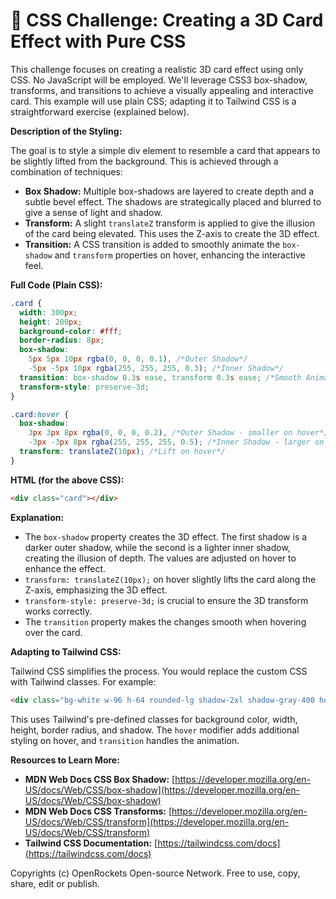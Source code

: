 # 🐞 CSS Challenge:  Creating a 3D Card Effect with Pure CSS


This challenge focuses on creating a realistic 3D card effect using only CSS.  No JavaScript will be employed. We'll leverage CSS3 box-shadow, transforms, and transitions to achieve a visually appealing and interactive card.  This example will use plain CSS;  adapting it to Tailwind CSS is a straightforward exercise (explained below).

**Description of the Styling:**

The goal is to style a simple div element to resemble a card that appears to be slightly lifted from the background.  This is achieved through a combination of techniques:

* **Box Shadow:** Multiple box-shadows are layered to create depth and a subtle bevel effect.  The shadows are strategically placed and blurred to give a sense of light and shadow.
* **Transform:**  A slight `translateZ` transform is applied to give the illusion of the card being elevated.  This uses the Z-axis to create the 3D effect.
* **Transition:**  A CSS transition is added to smoothly animate the `box-shadow` and `transform` properties on hover, enhancing the interactive feel.


**Full Code (Plain CSS):**

```css
.card {
  width: 300px;
  height: 200px;
  background-color: #fff;
  border-radius: 8px;
  box-shadow: 
    5px 5px 10px rgba(0, 0, 0, 0.1), /*Outer Shadow*/
    -5px -5px 10px rgba(255, 255, 255, 0.3); /*Inner Shadow*/
  transition: box-shadow 0.3s ease, transform 0.3s ease; /*Smooth Animation*/
  transform-style: preserve-3d;
}

.card:hover {
  box-shadow:
    3px 3px 8px rgba(0, 0, 0, 0.2), /*Outer Shadow - smaller on hover*/
    -3px -3px 8px rgba(255, 255, 255, 0.5); /*Inner Shadow - larger on hover*/
  transform: translateZ(10px); /*Lift on hover*/
}
```

**HTML (for the above CSS):**

```html
<div class="card"></div>
```


**Explanation:**

* The `box-shadow` property creates the 3D effect.  The first shadow is a darker outer shadow, while the second is a lighter inner shadow, creating the illusion of depth.  The values are adjusted on hover to enhance the effect.
* `transform: translateZ(10px);` on hover slightly lifts the card along the Z-axis, emphasizing the 3D effect.
* `transform-style: preserve-3d;` is crucial to ensure the 3D transform works correctly.
* The `transition` property makes the changes smooth when hovering over the card.


**Adapting to Tailwind CSS:**

Tailwind CSS simplifies the process. You would replace the custom CSS with Tailwind classes.  For example:

```html
<div class="bg-white w-96 h-64 rounded-lg shadow-2xl shadow-gray-400 hover:shadow-lg hover:shadow-gray-500 hover:translate-z-2 transition-all duration-300 ease-in-out"></div>
```

This uses Tailwind's pre-defined classes for background color, width, height, border radius, and shadow.  The `hover` modifier adds additional styling on hover, and `transition` handles the animation.


**Resources to Learn More:**

* **MDN Web Docs CSS Box Shadow:** [https://developer.mozilla.org/en-US/docs/Web/CSS/box-shadow](https://developer.mozilla.org/en-US/docs/Web/CSS/box-shadow)
* **MDN Web Docs CSS Transforms:** [https://developer.mozilla.org/en-US/docs/Web/CSS/transform](https://developer.mozilla.org/en-US/docs/Web/CSS/transform)
* **Tailwind CSS Documentation:** [https://tailwindcss.com/docs](https://tailwindcss.com/docs)


Copyrights (c) OpenRockets Open-source Network. Free to use, copy, share, edit or publish.

